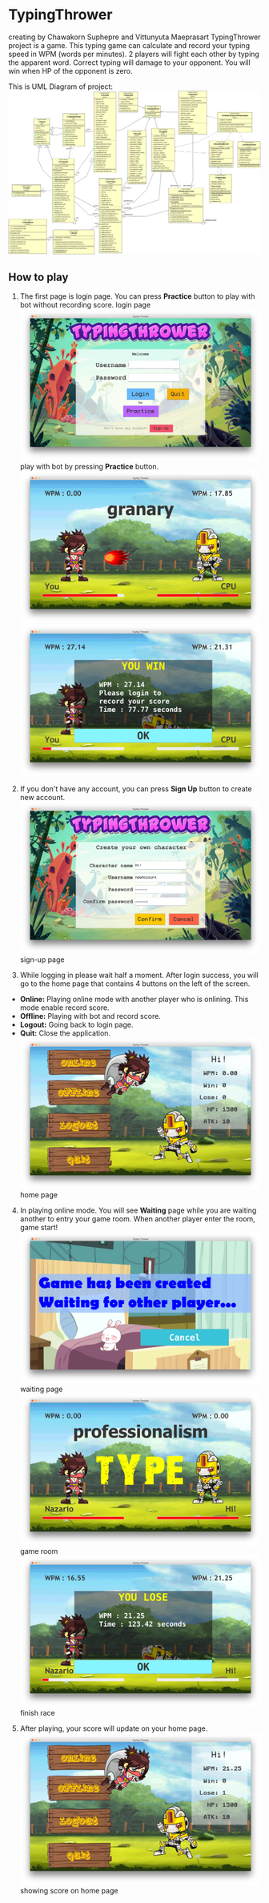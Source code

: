 # TypingThrower
creating by Chawakorn Suphepre and Vittunyuta Maeprasart
TypingThrower project is a game. This typing game can calculate and record your typing speed in WPM (words per minutes). 2 players will fight each other by typing the apparent word.
Correct typing will damage to your opponent. You will win when HP of the opponent is zero.

This is UML Diagram of project:
![alt text](https://github.com/winChawakorn/TypingThrower/blob/master/UMLDiagram.gif "UML Diagram")


## How to play

1. The first page is login page. You can press **Practice** button to play with bot without recording score.
login page<br>
![alt text](https://github.com/winChawakorn/TypingThrower/blob/master/mdpic/loginPage.png "login page")
play with bot by pressing **Practice** button.<br>
![alt text](https://github.com/winChawakorn/TypingThrower/blob/master/mdpic/playWithBot.png "practice page") <br>
![alt text](https://github.com/winChawakorn/TypingThrower/blob/master/mdpic/scorePlayWithBot.png "score play practice") <br>

2. If you don't have any account, you can press **Sign Up** button to create new account.
![alt text](https://github.com/winChawakorn/TypingThrower/blob/master/mdpic/signUpPage.png "sign up page")
sign-up page<br>

3. While logging in please wait half a moment. After login success, you will go to the home page that contains 4 buttons on the left of the screen.
* **Online:** Playing online mode with another player who is onlining. This mode enable record score.
* **Offline:** Playing with bot and record score.
* **Logout:** Going back to login page.
* **Quit:** Close the application.
![alt text](https://github.com/winChawakorn/TypingThrower/blob/master/mdpic/homePages.png "home page")
home page<br>

4. In playing online mode. You will see **Waiting** page while you are waiting another to entry your game room. When another player enter the room, game start!
![alt text](https://github.com/winChawakorn/TypingThrower/blob/master/mdpic/waitingPlayer.png "waiting page")
waiting page<br>
![alt text](https://github.com/winChawakorn/TypingThrower/blob/master/mdpic/playOnline.png "play online")
game room<br>
![alt text](https://github.com/winChawakorn/TypingThrower/blob/master/mdpic/scorePlayOnline.png "play online score")
finish race<br>


5. After playing, your score will update on your home page.
![alt text](https://github.com/winChawakorn/TypingThrower/blob/master/mdpic/homePagesScore.png "home  page score")
showing score on home page<br>

